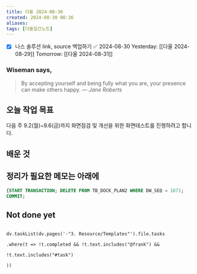 ```yaml
---
title: 다울 2024-08-30
created: 2024-08-30 08:16
aliases: 
tags: [다울일간노트]
---
```

- [x] 나스 솔루션 link, source 백업하기 ✅ 2024-08-30
Yesterday: [[다울 2024-08-29]]
Tomorrow: [[다울 2024-08-31]]

### Wiseman says,
> By accepting yourself and being fully what you are, your presence can make others happy.
> — <cite>Jane Roberts</cite>


## 오늘 작업 목표


다음 주 9.2(월)~9.6(금)까지
화면점검 및 개선을 위한 화면테스트를 진행하려고 합니다.




## 배운 것




## 정리가 필요한 메모는 아래에

```sql
{START TRANSACTION; DELETE FROM TB_DOCK_PLAN2 WHERE DW_SEQ = 1671;
COMMIT; 
```


## Not done yet

```dataviewjs

dv.taskList(dv.pages('-"3. Resource/Templates"').file.tasks

.where(t => !t.completed && !t.text.includes("@frank") &&

!t.text.includes("#task")

))

```
